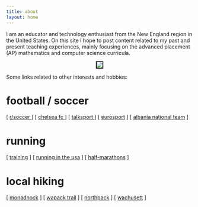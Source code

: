 ```yaml
---
title: about
layout: home
---
```



I am an educator and technology enthusiast from the New England region in the United States. On this site I hope to post content related to my past and present teaching experiences, mainly focusing on the advanced placement (AP) mathematics and computer science curricula.

  

<p align="center"><img src="../d-img/profile_.jpeg" border="2"> </p>


Some links related to other interests and hobbies:

# football / soccer

[ <a href="https://reddit.com/r/soccer/" target="_blank">r/soccer </a> ]
[ <a href="https://www.chelseafc.com/en" target="_blank">chelsea fc </a> ] 
[ <a href="https://www.youtube.com/channel/UCWw6scNyopJ0yjMu1SyOEyw" target="_blank">talksport </a> ]
[ <a href="https://www.eurosport.com/football/" target="_blank">eurosport</a> ]
[ <a href="https://fshf.org/national/kombetarja/" target="_blank">albania national team</a> ]

# running

[ <a href="https://www.halhigdon.com/training/half-marathon-training/" target="_blank">training</a> ]
[ <a href="https://runningintheusa.com/" target="_blank">running in the usa</a> ]
[ <a href="https://www.halfmarathons.net/" target="_blank">half-marathons</a> ]

# local hiking

[ <a href="https://www.nhstateparks.org/find-parks-trails/monadnock-state-park" target="_blank">monadnock</a> ]
[ <a href="https://wapack.org/" target="_blank">wapack trail</a> ]
[ <a href="https://www.nhstateparks.org/find-parks-trails/miller-state-park" target="_blank">northpack</a> ]
[ <a href="https://www.mass.gov/locations/wachusett-mountain-state-reservation" target="_blank">wachusett</a> ]






